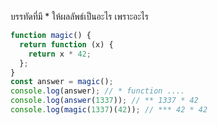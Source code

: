 บรรทัดที่มี \* ให้ผลลัพธ์เป็นอะไร เพราะอะไร

```js
function magic() {
  return function (x) {
    return x * 42;
  };
}
const answer = magic();
console.log(answer); // * function ....
console.log(answer(1337)); // ** 1337 * 42
console.log(magic(1337)(42)); // *** 42 * 42
```
